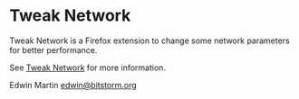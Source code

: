 # Tweak Network

Tweak Network is a Firefox extension to change some network parameters for better performance.

See [Tweak Network](http://www.bitstorm.org/extensions/tweak/) for more information.

Edwin Martin <edwin@bitstorm.org>